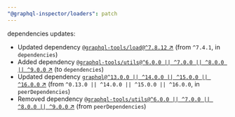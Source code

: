 ```yaml
---
"@graphql-inspector/loaders": patch
---
```

dependencies updates:
  - Updated dependency [`@graphql-tools/load@^7.8.12` ↗︎](https://www.npmjs.com/package/@graphql-tools/load/v/7.8.12) (from `^7.4.1`, in `dependencies`)
  - Added dependency [`@graphql-tools/utils@^6.0.0 || ^7.0.0 || ^8.0.0 || ^9.0.0` ↗︎](https://www.npmjs.com/package/@graphql-tools/utils/v/6.0.0) (to `dependencies`)
  - Updated dependency [`graphql@^13.0.0 || ^14.0.0 || ^15.0.0 || ^16.0.0` ↗︎](https://www.npmjs.com/package/graphql/v/13.0.0) (from `^0.13.0 || ^14.0.0 || ^15.0.0 || ^16.0.0`, in `peerDependencies`)
  - Removed dependency [`@graphql-tools/utils@^6.0.0 || ^7.0.0 || ^8.0.0 || ^9.0.0` ↗︎](https://www.npmjs.com/package/@graphql-tools/utils/v/6.0.0) (from `peerDependencies`)
